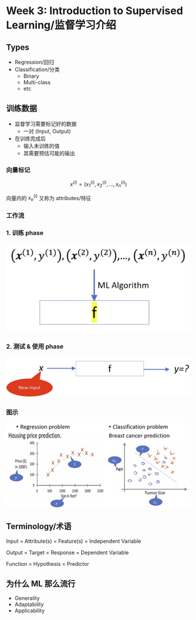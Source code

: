 # Week 3: Introduction to Supervised Learning/监督学习介绍

## Types

- Regression/回归
- Classification/分类
  - Binary
  - Multi-class
  - etc

## 训练数据

- 监督学习需要标记好的数据
  - 一对 (Input, Output)
- 在训练完成后
  - 输入未训练的值
  - 其需要预估可能的输出

### 向量标记

$$
x^{(i)}=\left(
    x^(i)_1,
    x^(i)_2,
    \ldots,
    x^(i)_n
\right)
$$

向量内的 $x^{(i)}_n$ 又称为 attributes/特征

### 工作流

### 1. 训练 phase

![](img/ISL/s1.png)

### 2. 测试 & 使用 phase

![](img/ISL/s2.png)

### 图示

![](img/ISL/rst.png)

## Terminology/术语

Input = Attribute(s) = Feature(s) = Independent Variable

Output = Target = Response = Dependent Variable

Function = Hypothesis = Predictor

## 为什么 ML 那么流行

- Generality
- Adaptability
- Applicability
